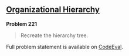 [Organizational Hierarchy][ce]
------------------------------

**Problem 221**

> Recreate the hierarchy tree.

Full problem statement is available on [CodeEval][ce].

[ce]: https://www.codeeval.com/browse/221/
      "View problem statement on CodeEval"

